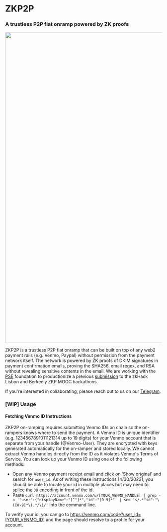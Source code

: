 # ZKP2P

### A trustless P2P fiat onramp powered by ZK proofs


<img width="1000" align="center" src="https://user-images.githubusercontent.com/6797244/229355494-3f9fd4aa-76a2-4219-b294-88e356e43345.jpeg"/>

ZKP2P is a trustless P2P fiat onramp that can be built on top of any web2 payment rails (e.g. Venmo, Paypal) without permission from the payment network itself. The network is powered by ZK proofs of DKIM signatures in payment confirmation emails, proving the SHA256, email regex, and RSA without revealing sensitive contents in the email. We are working with the [PSE](https://appliedzkp.org/) foundation to productionize a previous [submission](https://github.com/zkp2p/zk-p2p-v1) to the zkHack Lisbon and Berkeely ZKP MOOC hackathons.

If you're interested in collaborating, please reach out to us on our [Telegram](https://t.me/+XDj9FNnW-xs5ODNl).

### [WIP] Usage

#### Fetching Venmo ID Instructions
ZKP2P on-ramping requires submitting Venmo IDs on chain so the on-rampers knows where to send the payment. A Venmo ID is unique identifier (e.g. 1234567891011121314 up to 19 digits) for your Venmo account that is separate from your handle (@Venmo-User). They are encrypted with keys generated automatically for the on-ramper and stored locally. We cannot extract Venmo handles directly from the ID as it violates Venmo's Terms of Service. You can look up your Venmo ID using one of the following methods:
- Open any Venmo payment receipt email and click on 'Show original' and search for `user_id`. As of writing these instructions [4/30/2023], you should be able to locate your id in multiple places but may need to splice the `3D` encoding in front of the id.
- Paste `curl https://account.venmo.com/u/[YOUR_VENMO_HANDLE] | grep -o '"user":{"displayName":"[^"]*","id":"[0-9]*"' | sed 's/.*"id":"\([0-9]*\).*/\1/'` into the command line.

To verify your id, you can go to https://venmo.com/code?user_id=[YOUR_VENMO_ID] and the page should resolve to a profile for your account.
